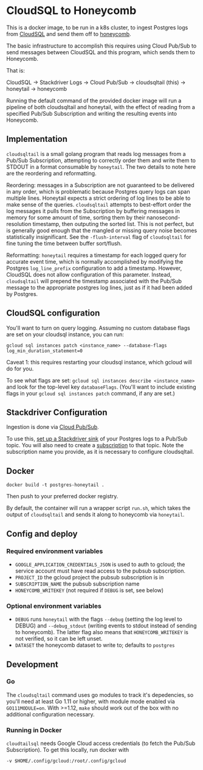 CloudSQL to Honeycomb
=====================

This is a docker image, to be run in a k8s cluster, to ingest Postgres logs from
[CloudSQL](https://cloud.google.com/sql/docs/postgres/) and send them off to
[honeycomb](https://www.honeycomb.io/).

The basic infrastructure to accomplish this requires using Cloud Pub/Sub to
send messages between CloudSQL and this program, which sends them to Honeycomb.

That is:

CloudSQL -> Stackdriver Logs -> Cloud Pub/Sub ->
cloudsqltail (this) -> honeytail -> honeycomb

Running the default command of the provided docker image will run a pipeline of
both cloudsqltail and honeytail, with the effect of reading from a specified
Pub/Sub Subscription and writing the resulting events into Honeycomb.

## Implementation

`cloudsqltail` is a small golang program that reads log messages from a Pub/Sub
Subscription, attempting to correctly order them and write them to STDOUT in a
format consumable by `honeytail`. The two details to note here are the
reordering and reformatting.

Reordering: messages in a Subscription are not guaranteed to be delivered in
any order, which is problematic because Postgres query logs can span multiple
lines.  Honeytail expects a strict ordering of log lines to be able to make
sense of the queries. `cloudsqltail` attempts to best-effort order the log
messages it pulls from the Subscription by buffering messages in memory for
some amount of time, sorting them by their nanosecond-resolution timestamp,
then outputing the sorted list. This is not perfect, but is generally good
enough that the mangled or missing query noise becomes statistically
insignificant. See the `-flush-interval` flag of `cloudsqltail` for fine tuning
the time between buffer sort/flush.

Reformatting: `honeytail` requires a timestamp for each logged query for
accurate event time, which is normally accomplished by modifying the Postgres
`log_line_prefix` configuration to add a timestamp. However, CloudSQL does not
allow configuration of this parameter. Instead, `cloudsqltail` will prepend the
timestamp associated with the Pub/Sub message to the appropriate postgres log
lines, just as if it had been added by Postgres.

## CloudSQL configuration

You'll want to turn on query logging. Assuming no custom database flags are set
on your cloudsql instance, you can run:

```
gcloud sql instances patch <instance_name> --database-flags log_min_duration_statement=0
```

Caveat 1: this requires restarting your cloudsql instance, which gcloud will do for
you.

To see what flags are set: `gcloud sql instances describe <instance_name>` and
look for the top-level key `databaseFlags`. (You'll want to include existing
flags in your `gcloud sql instances patch` command, if any are set.)

## Stackdriver Configuration

Ingestion is done via [Cloud Pub/Sub](https://cloud.google.com/pubsub/).

To use this, [set up a Stackdriver
sink](https://cloud.google.com/logging/docs/export/configure_export_v2) of your
Postgres logs to a Pub/Sub topic.  You will also need to create a
[subscription](https://cloud.google.com/pubsub/docs/subscriber) to that topic.
Note the subscription name you provide, as it is necessary to configure
cloudsqltail.

## Docker

```
docker build -t postgres-honeytail .
```

Then push to your preferred docker registry.

By default, the container will run a wrapper script `run.sh`, which takes the
output of `cloudsqltail` and sends it along to honeycomb via `honeytail`.

## Config and deploy

### Required environment variables

- `GOOGLE_APPLICATION_CREDENTIALS_JSON` is used to auth to gcloud; the service
  account must have read access to the pubsub subscription.
- `PROJECT_ID` the gcloud project the pubsub subscription is in
- `SUBSCRIPTION_NAME` the pubsub subscription name
- `HONEYCOMB_WRITEKEY` (not required if `DEBUG` is set, see below)

### Optional environment variables

- `DEBUG` runs `honeytail` with the flags `--debug` (setting the log level to
  DEBUG) and `--debug_stdout` (writing events to stdout instead of sending to
  honeycomb).  The latter flag also means that `HONEYCOMB_WRITEKEY` is not
  verified, so it can be left unset.
- `DATASET` the honeycomb dataset to write to; defaults to `postgres`

## Development

### Go

The `cloudsqltail` command uses go modules to track it's depedencies, so you'll
need at least Go 1.11 or higher, with module mode enabled via `GO111MODULE=on`.
With >=1.12, `make` should work out of the box with no additional configuration
necessary.

### Running in Docker

`cloudtailsql` needs Google Cloud access credentials (to fetch the Pub/Sub
Subscription). To get this locally, run docker with

```
-v $HOME/.config/gcloud:/root/.config/gcloud
```

